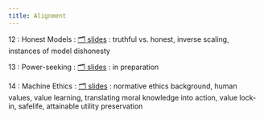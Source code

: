 ```yaml
---
title: Alignment
---
```


12
: Honest Models
    : [🗂️ slides](https://docs.google.com/presentation/d/1eVO4-HiPlxkOgySEPBv_H-TKkkZYpC5buySBeo1C6eU/edit?usp=sharing)
: truthful vs. honest, inverse scaling, instances of model dishonesty

13
: Power-seeking
  : [🗂️ slides]()
: in preparation

14
: Machine Ethics
  : [🗂️ slides](https://docs.google.com/presentation/d/1yibQ-RBSMnejAdEk8iMTTzYyTFmMiRasOLwdvvahZkE/edit?usp=sharing)
: normative ethics background, human values, value learning, translating moral knowledge into action, value lock-in, safelife, attainable utility preservation
